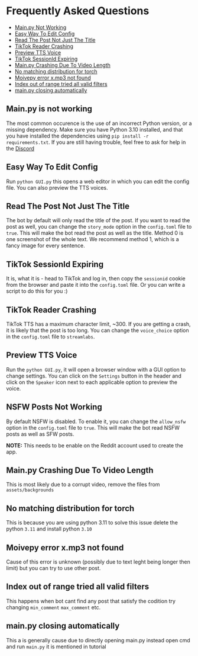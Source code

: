 # Frequently Asked Questions

- [Main.py Not Working](#mainpy-is-not-working)
- [Easy Way To Edit Config](#easy-way-to-edit-config)
- [Read The Post Not Just The Title](#read-the-post-not-just-the-title)
- [TikTok Reader Crashing](#tiktok-reader-crashing)
- [Preview TTS Voice](#preview-tts-voice)
- [TikTok SessionId Expiring](#tiktok-sessionid-expiring)
- [Main.py Crashing Due To Video Length](#mainpy-crashing-due-to-video-length)
- [No matching distribution for torch](#no-matching-distribution-for-torch)
- [Moivepy error x.mp3 not found](#moivepy-error-xmp3-not-found)
- [Index out of range tried all valid filters](#index-out-of-range-tried-all-valid-filters)
- [main.py closing automatically](#mainpy-closing-automatically)

## Main.py is not working

The most common occurence is the use of an incorrect Python version, or a missing dependency. Make sure you have Python 3.10 installed, and that you have installed the dependencies using `pip install -r requirements.txt`. If you are still having trouble, feel free to ask for help in the [Discord](https://discord.gg/QaTx2ZDqea)

## Easy Way To Edit Config

Run `python GUI.py` this opens a web editor in which you can edit the config file. You can also preview the TTS voices.

## Read The Post Not Just The Title

The bot by default will only read the title of the post. If you want to read the post as well, you can change the `story_mode` option in the `config.toml` file to `true`. This will make the bot read the post as well as the title. Method 0 is one screenshot of the whole text. We recommend method 1, which is a fancy image for every sentence.

## TikTok SessionId Expiring

It is, what it is - head to TikTok and log in, then copy the `sessionid` cookie from the browser and paste it into the `config.toml` file. Or you can write a script to do this for you :)

## TikTok Reader Crashing

TikTok TTS has a maximum character limit, ~300. If you are getting a crash, it is likely that the post is too long. You can change the `voice_choice` option in the `config.toml` file to `streamlabs`.

## Preview TTS Voice

Run the `python GUI.py`, it will open a browser window with a GUI option to change settings. You can click on the `Settings` button in the header and click on the `Speaker` icon next to each applicable option to preview the voice.

## NSFW Posts Not Working

By default NSFW is disabled. To enable it, you can change the `allow_nsfw` option in the `config.toml` file to `true`. This will make the bot read NSFW posts as well as SFW posts. 

**NOTE:** This needs to be enable on the Reddit account used to create the app.

## Main.py Crashing Due To Video Length

This is most likely due to a corrupt video, remove the files from `assets/backgrounds`

## No matching distribution for torch 

This is because you are using python 3.11 to solve this issue delete the python `3.11` and install python `3.10`

## Moivepy error x.mp3 not found

Cause of this error is unknown (possibly due to text leght being longer then limit) but you can try to use other post. 

## Index out of range tried all valid filters 

This happens when bot cant find any post that satisfy the codition try changing `min_comment` `max_comment` etc. 

## main.py closing automatically

This a is generally cause due to directly opening main.py instead open cmd and run `main.py` it is mentioned in tutorial

